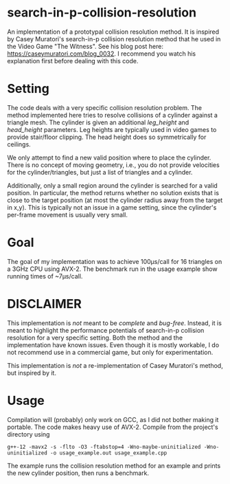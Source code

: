 # search-in-p-collision-resolution
An implementation of a prototypal collision resolution method. It is inspired by Casey Muratori's search-in-p collision resolution method that he used in the Video Game "The Witness".
See his blog post here: https://caseymuratori.com/blog_0032. I recommend you watch his explanation first before dealing with this code.

# Setting
The code deals with a very specific collision resolution problem.
The method implemented here tries to resolve collisions of a cylinder against a triangle mesh.
The cylinder is given an additional _leg_height_ and _head_height_ parameters. Leg heights are
typically used in video games to provide stair/floor clipping. The head height does so symmetrically for ceilings.

We only attempt to find a new valid position where to place the cylinder.
There is no concept of moving geometry, i.e., you do not provide
velocities for the cylinder/triangles, but just a list of triangles and a cylinder.

Additionally, only a small region around the cylinder is searched for a valid position.
In particular, the method returns whether no solution exists that is close to the target position
(at most the cylinder radius away from the target in x,y). This is typically not an issue in a game
setting, since the cylinder's per-frame movement is usually very small.

# Goal

The goal of my implementation was to achieve 100µs/call for 16 triangles on a 3GHz CPU using AVX-2.
The benchmark run in the usage example show running times of ~7µs/call.

# DISCLAIMER

This implementation is _not_ meant to be _complete_ and _bug-free_. Instead, it is meant to highlight the
performance potentials of search-in-p collision resolution for a very specific setting. Both the method and
the implementation have known issues. Even though it is mostly workable, I do not recommend use in
a commercial game, but only for experimentation.

This implementation is _not_ a re-implementation of Casey Muratori's method, but inspired by it.

# Usage

Compilation will (probably) only work on GCC, as I did not bother making it portable. The code
makes heavy use of AVX-2. Compile from the project's directory using

```
g++-12 -mavx2 -s -flto -O3 -ftabstop=4 -Wno-maybe-uninitialized -Wno-uninitialized -o usage_example.out usage_example.cpp
```

The example runs the collision resolution method for an example and prints the new cylinder position, then
runs a benchmark.
